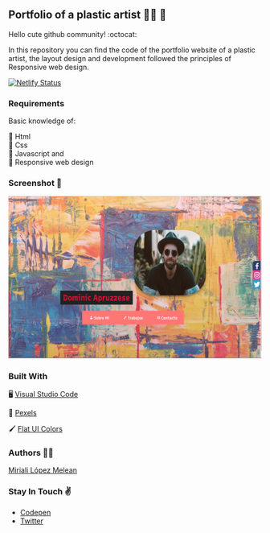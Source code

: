 ## Portfolio of a plastic artist :artist: :open_file_folder:
Hello cute github community! :octocat:

In this repository you can find the code of the portfolio website of a plastic artist, the layout design and development followed the principles of Responsive web design.

[![Netlify Status](https://api.netlify.com/api/v1/badges/86e9d89d-f13c-4221-a493-e55b8914bb17/deploy-status)](https://dominicapruzzese.netlify.app/)

### Requirements

Basic knowledge of:

:star2: Html   
:star2: Css  
:star2: Javascript and  
:star2: Responsive web design

### Screenshot  :camera_flash:

![](https://github.com/Miriali/Portfolio-plastic-artist/blob/main/img/MinImg.jpg?raw=true)

### Built With
:desktop_computer:  [Visual Studio Code](https://www.sublimetext.com/)

:camera_flash:  [Pexels](https://www.pexels.com/es-es/)

:paintbrush:  [Flat UI Colors](https://flatuicolors.com/)

### Authors :woman_technologist:

[Miriali López Melean](https://github.com/Miriali) 

### Stay In Touch :v:

- [Codepen](https://codepen.io/your-work) 
- [Twitter](https://twitter.com/miriali_dev)
